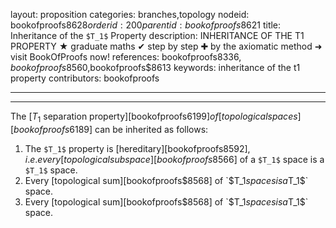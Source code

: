 layout: proposition
categories: branches,topology
nodeid: bookofproofs$8628
orderid: 200
parentid: bookofproofs$8621
title: Inheritance of the `$T_1$` Property
description: INHERITANCE OF THE T1 PROPERTY &#9733; graduate maths &#10004; step by step &#10010; by the axiomatic method &#10140; visit BookOfProofs now!
references: bookofproofs$8336,bookofproofs$8560,bookofproofs$8613
keywords: inheritance of the t1 property
contributors: bookofproofs

---


---

The [$T_1$ separation property][bookofproofs$6199] of [topological spaces][bookofproofs$6189] can be inherited as follows:

1. The `$T_1$` property is [hereditary][bookofproofs$8592], i.e. every [topological subspace][bookofproofs$8566] of a `$T_1$` space is a `$T_1$` space.
1. Every [topological sum][bookofproofs$8568] of `$T_1$` spaces is a `$T_1$` space.
1. Every [topological sum][bookofproofs$8568] of `$T_1$` spaces is a `$T_1$` space.
